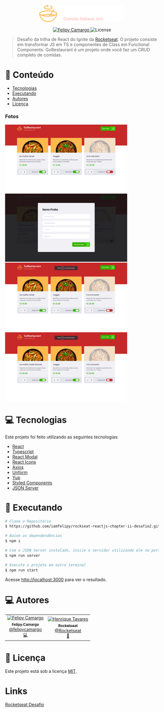 <p align="center">
   <img src="https://raw.githubusercontent.com/iamfelipy/rockseat-reactjs-chapter-ii-desafio2/7c1dbecf6c278c87885c6018abb9040eb7f62dda/src/assets/logo.svg" alt="GoRestaurant" width="280"/>
</p>

<p align="center">
   <a href="https://www.linkedin.com/in/felipycamargo/">
      <img alt="Felipy Camargo" src="https://img.shields.io/badge/-Felipy Camargo-FFB84D?style=flat&logo=Linkedin&logoColor=white" />
   </a>

  <img alt="License" src="https://img.shields.io/badge/license-MIT-FFB84D">
</p>

> Desafio da trilha de React do Ignite da [Rocketseat](https://github.com/Rocketseat). O projeto consiste em transformar JS em TS e componentes de Class em Functional Components. GoRestaurant é um projeto onde você faz um CRUD completo de comidas.

# :pushpin: Conteúdo

- [Tecnologias](#computer-tecnologias)
- [Executando](#construction_worker-executando)
- [Autores](#computer-autores)
- [Licença](#closed_book-licença)

### Fotos

<div>
   <img src="https://github.com/iamfelipy/rockseat-reactjs-chapter-ii-desafio2/blob/main/src/assets/preview1.png?raw=true" width="400px" />
   <img src="https://github.com/iamfelipy/rockseat-reactjs-chapter-ii-desafio2/blob/main/src/assets/preview2.png?raw=true" width="400px" />
   <img src="https://github.com/iamfelipy/rockseat-reactjs-chapter-ii-desafio2/blob/main/src/assets/preview3.gif?raw=true" width="400px" />
   <img src="https://github.com/iamfelipy/rockseat-reactjs-chapter-ii-desafio2/blob/main/src/assets/preview4.gif" width="400px" />
</div>

# :computer: Tecnologias

Este projeto foi feito utilizando as seguintes tecnologias:

- [React](https://reactjs.org/)
- [Typescript](https://www.typescriptlang.org/)
- [React Modal](https://github.com/reactjs/react-modal)
- [React Icons](https://react-icons.github.io/react-icons)
- [Axios](https://github.com/axios/axios)
- [Unform](https://github.com/unform/unform)
- [Yup](https://github.com/jquense/yup)
- [Styled Components](https://github.com/styled-components/styled-components)
- [JSON Server](https://github.com/typicode/json-server)

# :construction_worker: Executando

```bash
# Clone o Repositório
$ https://github.com/iamfelipy/rockseat-reactjs-chapter-ii-desafio2.git
```

```bash
# Baixe as dependendências
$ npm i
```

```bash
# Com o JSON Server instalado, inicie o servidor utilizando ele na porta 3333:
$ npm run server
```

```bash
# Execute o projeto em outro terminal
$ npm run start
```

Acesse <http://localhost:3000> para ver o resultado.

# :computer: Autores

<table>
  <tr>
    <td align="center">
      <a href="http://github.com/tavareshenrique/">
        <img src="https://avatars.githubusercontent.com/u/50622611?v=4" width="100px;" alt="Felipy Camargo"/>
        <br />
        <sub>
          <b>Felipy Camargo</b>
        </sub>
       </a>
       <br />
       <a href="https://www.linkedin.com/in/felipycamargo/" title="Linkedin">@felipycamargo</a>
       <br />
       <a href="https://github.com/iamfelipy" title="Code">💻</a>
    </td>
    <td align="center">
      <a href="http://github.com/tavareshenrique/">
        <img src="https://avatars0.githubusercontent.com/u/28929274?s=200&v=4" width="100px;" alt="Henrique Tavares"/>
        <br />
        <sub>
          <b>Rocketseat</b>
        </sub>
       </a>
       <br />
       <a href="https://github.com/Rocketseat" title="Linkedin">@Rocketseat</a>
       <br />
       <a href="https://github.com/iamfelipy" title="Creators">🚀</a>
    </td>
  </tr>
</table>

# :closed_book: Licença

Este projeto está sob a licença [MIT](./LICENSE).

# Links

[Rocketseat Desafio](https://www.notion.so/Desafio-02-Refactoring-de-classes-e-typescript-4571541e7f8c4799bd191b6cfb53802c)
